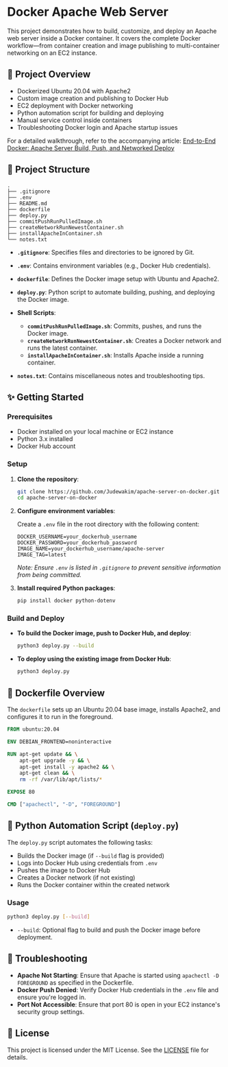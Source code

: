 # Docker Apache Web Server

This project demonstrates how to build, customize, and deploy an Apache web server inside a Docker container. It covers the complete Docker workflow—from container creation and image publishing to multi-container networking on an EC2 instance.

## 📀 Project Overview

* Dockerized Ubuntu 20.04 with Apache2
* Custom image creation and publishing to Docker Hub
* EC2 deployment with Docker networking
* Python automation script for building and deploying
* Manual service control inside containers
* Troubleshooting Docker login and Apache startup issues

For a detailed walkthrough, refer to the accompanying article:
[End-to-End Docker: Apache Server Build, Push, and Networked Deploy](https://medium.com/@judewakim/end-to-end-docker-apache-server-build-push-and-networked-deploy-b33b9323da3d)

## 📁 Project Structure

```
.
├── .gitignore
├── .env
├── README.md
├── dockerfile
├── deploy.py
├── commitPushRunPulledImage.sh
├── createNetworkRunNewestContainer.sh
├── installApacheInContainer.sh
└── notes.txt
```

* **`.gitignore`**: Specifies files and directories to be ignored by Git.
* **`.env`**: Contains environment variables (e.g., Docker Hub credentials).
* **`dockerfile`**: Defines the Docker image setup with Ubuntu and Apache2.
* **`deploy.py`**: Python script to automate building, pushing, and deploying the Docker image.
* **Shell Scripts**:

  * **`commitPushRunPulledImage.sh`**: Commits, pushes, and runs the Docker image.
  * **`createNetworkRunNewestContainer.sh`**: Creates a Docker network and runs the latest container.
  * **`installApacheInContainer.sh`**: Installs Apache inside a running container.
* **`notes.txt`**: Contains miscellaneous notes and troubleshooting tips.

## ✨ Getting Started

### Prerequisites

* Docker installed on your local machine or EC2 instance
* Python 3.x installed
* Docker Hub account

### Setup

1. **Clone the repository**:

   ```bash
   git clone https://github.com/Judewakim/apache-server-on-docker.git
   cd apache-server-on-docker
   ```

2. **Configure environment variables**:

   Create a `.env` file in the root directory with the following content:

   ```env
   DOCKER_USERNAME=your_dockerhub_username
   DOCKER_PASSWORD=your_dockerhub_password
   IMAGE_NAME=your_dockerhub_username/apache-server
   IMAGE_TAG=latest
   ```

   *Note: Ensure `.env` is listed in `.gitignore` to prevent sensitive information from being committed.*

3. **Install required Python packages**:

   ```bash
   pip install docker python-dotenv
   ```

### Build and Deploy

* **To build the Docker image, push to Docker Hub, and deploy**:

  ```bash
  python3 deploy.py --build
  ```

* **To deploy using the existing image from Docker Hub**:

  ```bash
  python3 deploy.py
  ```

## 🐳 Dockerfile Overview

The `dockerfile` sets up an Ubuntu 20.04 base image, installs Apache2, and configures it to run in the foreground.

```Dockerfile
FROM ubuntu:20.04

ENV DEBIAN_FRONTEND=noninteractive

RUN apt-get update && \
    apt-get upgrade -y && \
    apt-get install -y apache2 && \
    apt-get clean && \
    rm -rf /var/lib/apt/lists/*

EXPOSE 80

CMD ["apachectl", "-D", "FOREGROUND"]
```

## 🐍 Python Automation Script (`deploy.py`)

The `deploy.py` script automates the following tasks:

* Builds the Docker image (if `--build` flag is provided)
* Logs into Docker Hub using credentials from `.env`
* Pushes the image to Docker Hub
* Creates a Docker network (if not existing)
* Runs the Docker container within the created network

### Usage

```bash
python3 deploy.py [--build]
```

* `--build`: Optional flag to build and push the Docker image before deployment.

## 📝 Troubleshooting

* **Apache Not Starting**: Ensure that Apache is started using `apachectl -D FOREGROUND` as specified in the Dockerfile.
* **Docker Push Denied**: Verify Docker Hub credentials in the `.env` file and ensure you're logged in.
* **Port Not Accessible**: Ensure that port 80 is open in your EC2 instance's security group settings.

## 📄 License

This project is licensed under the MIT License. See the [LICENSE](LICENSE) file for details.
